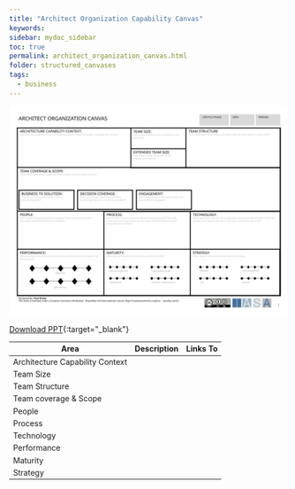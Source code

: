 ```yaml
---
title: "Architect Organization Capability Canvas"
keywords: 
sidebar: mydoc_sidebar
toc: true
permalink: architect_organization_canvas.html
folder: structured_canvases
tags: 
  - business
---
```


![image001](media/architect_organization_canvas001.svg)

[Download PPT](media/ppt/architect_organization_canvas.ppt){:target="_blank"}

| Area | Description | Links To |
| --- | --- | --- |
| Architecture Capability Context |   |   |
| Team Size |   |   |
| Team Structure |   |   |
| Team coverage & Scope |   |   |
| People |   |   |
| Process |   |   |
| Technology |   |   |
| Performance |   |   |
| Maturity |   |   |
| Strategy |   |   |